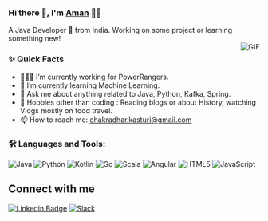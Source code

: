 ### Hi there 👋, I'm [Aman](https://github.com/aman-atg) 👨‍💻


<p>
A Java Developer 🚀 from India. Working on some project or learning something new!
<br />


  <img align="right" alt="GIF" src="https://media.giphy.com/media/MC6eSuC3yypCU/giphy.gif" />
  
### ✨ Quick Facts

- 👨🏽‍💻 I’m currently working for PowerRangers.
- 🌱 I’m currently learning Machine Learning.
- 💬 Ask me about anything related to Java, Python, Kafka, Spring.
- 🎿 Hobbies other than coding : Reading blogs or about History, watching Vlogs mostly on food travel.
- 📫 How to reach me: chakradhar.kasturi@gmail.com


### 🛠️ Languages and Tools:

![Java](https://img.shields.io/badge/Java-ED8B00?style=for-the-badge&logo=java&logoColor=white)
![Python](https://img.shields.io/badge/Python-14354C?style=for-the-badge&logo=python&logoColor=white)
![Kotlin](https://img.shields.io/badge/Kotlin-0095D5?&style=for-the-badge&logo=kotlin&logoColor=white)
![Go](https://img.shields.io/badge/Go-00ADD8?style=for-the-badge&logo=go&logoColor=white)
![Scala](https://img.shields.io/badge/Scala-DC322F?style=for-the-badge&logo=scala&logoColor=white)
![Angular](https://img.shields.io/badge/Angular-DD0031?style=for-the-badge&logo=angular&logoColor=white)
![HTML5](https://img.shields.io/badge/HTML5-E34F26?style=for-the-badge&logo=html5&logoColor=white)
![JavaScript](https://img.shields.io/badge/JavaScript-F7DF1E?style=for-the-badge&logo=javascript&logoColor=black)


Connect with me
---
[![Linkedin Badge](https://img.shields.io/badge/LinkedIn-0077B5?style=for-the-badge&logo=linkedin&logoColor=white&link=https://www.linkedin.com/in/chakradhar-kasturi/)](https://www.linkedin.com/in/chakradhar-kasturi/)
[![Slack](https://img.shields.io/badge/Slack-4A154B?style=for-the-badge&logo=slack&logoColor=white&link=)](slack://rewe-digital.slack.com/chakradhar.kasturi@rewe-digtial.com)
